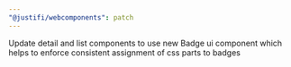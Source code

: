 ```yaml
---
"@justifi/webcomponents": patch
---
```


Update detail and list components to use new Badge ui component which helps to enforce consistent assignment of css parts to badges
